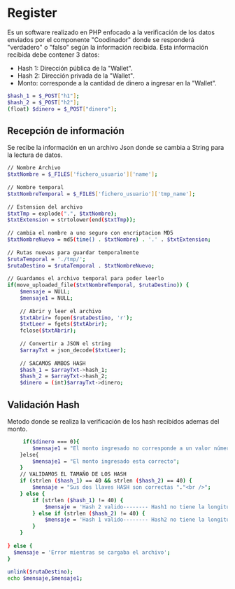 # Register

Es un software realizado en PHP enfocado a la verificación de los datos enviados por el  componente "Coodinador" donde se responderá "verdadero" o "falso" según la información recibida.
Esta información recibida debe contener 3 datos:

+ Hash 1: Dirección pública de la "Wallet".
+ Hash 2: Dirección privada de la "Wallet".
+ Monto: corresponde a la cantidad de dinero a ingresar en la "Wallet".

```bash
$hash_1 = $_POST["h1"];
$hash_2 = $_POST["h2"];
(float) $dinero = $_POST["dinero"];
```

## Recepción de información
Se recibe la información en un archivo Json donde se cambia a String para la lectura de datos.

```bash
// Nombre Archivo
$txtNombre = $_FILES['fichero_usuario']['name'];
 
// Nombre temporal
$txtNombreTemporal = $_FILES['fichero_usuario']['tmp_name'];
 
// Estension del archivo
$txtTmp = explode(".", $txtNombre);
$txtExtension = strtolower(end($txtTmp));
 
// cambia el nombre a uno seguro con encriptacion MD5
$txtNombreNuevo = md5(time() . $txtNombre) . '.' . $txtExtension;
 
// Rutas nuevas para guardar temporalmente
$rutaTemporal = './tmp/';
$rutaDestino = $rutaTemporal . $txtNombreNuevo;
 
// Guardamos el archivo temporal para poder leerlo
if(move_uploaded_file($txtNombreTemporal, $rutaDestino)) {
    $mensaje = NULL;
    $mensaje1 = NULL;
 
    // Abrir y leer el archivo 
    $txtAbrir= fopen($rutaDestino, 'r');
    $txtLeer = fgets($txtAbrir);
    fclose($txtAbrir);
 
    // Convertir a JSON el string
    $arrayTxt = json_decode($txtLeer);
 
    // SACAMOS AMBOS HASH
    $hash_1 = $arrayTxt->hash_1;
    $hash_2 = $arrayTxt->hash_2;
    $dinero = (int)$arrayTxt->dinero;

```

## Validación Hash

Metodo donde se realiza la verificación de los hash recibidos ademas del monto.

```bash
     if($dinero === 0){
        $mensaje1 = "El monto ingresado no corresponde a un valor númerico"."<br />";
    }else{
        $mensaje1 = "El monto ingresado esta correcto";
    }
    // VALIDAMOS EL TAMAÑO DE LOS HASH
    if (strlen ($hash_1) == 40 && strlen ($hash_2) == 40) {
        $mensaje = "Sus dos llaves HASH son correctas "."<br />";
    } else {
        if (strlen ($hash_1) != 40) {
            $mensaje = 'Hash 2 valido-------- Hash1 no tiene la longitud adecuada - tiene '.strlen ($hash_1).' caracteres';
        } else if (strlen ($hash_2) != 40) {
            $mensaje = 'Hash 1 valido-------- Hash2 no tiene la longitud adecuada -tiene '.strlen ($hash_2).' caracteres';
        } 
    }
 
} else {
  $mensaje = 'Error mientras se cargaba el archivo';
}
 
unlink($rutaDestino);
echo $mensaje,$mensaje1;
 
```
